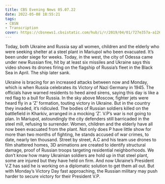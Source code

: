 ```yaml
---
title: CBS Evening News 05.07.22
date: 2022-05-08 18:55:21
tags:
- CBSN
- Transcription
cover: https://cbsnews1.cbsistatic.com/hub/i/r/2019/04/01/727e357a-a126-4138-a2c5-4d3222669d57/thumbnail/640x360/3ff2761028dc5c65cc4f07acd54bcd5c/cbsn2-logo-1920x1080.jpg
---
```

Today, both Ukraine and Russia say all women, children and the elderly who were seeking shelter at a steel plant in Mariupol who been evacuated. It’s been under siege for weeks. Today, in the west, the city of Odessa came under new Russian fire, hit by at least six missiles and Ukraine says this video shows its drones firing on the flagship of Russia’s fleet in the Black Sea in April. The ship later sank.

Ukraine is bracing for an increased attacks between now and Monday, which is when Russia celebrates its Victory of Nazi Germany in 1945. The officials have warned residents to heed aired sirens, saying this day is like a red flag to a bull for Russia. In the sky above Moscow, fighter jets were heard fly in a ‘Z’ formation, touting victory in Ukraine. But in the country they invaded, it’s ridiculed. The bodies of Russian soldiers killed on the battlefield in Kharkiv, arranged in a mocking ‘Z’. V.P’s war is not going to plan. In Mariupol, astoundingly the city defenders still barricaded in the steel mill, refusing to surrender. Women, children and the elderly have all now been evacuated from the plant. Not only does P have little show for more than two months of fighting, he stands accused of war crimes, to date, nearly ten thousand. Street by street, A.C and his team use drones to film shattered homes, 3D animations are created to identify structural damage, proof of Russian troops targeting residential neighborhoods. We don’t know how many Ukrainian soldiers are hold up in that steel plant, some are injured but they have held on firm. And now Ukraine’s President V.Z has said he is working on a diplomatic solution to get them all out. But with Monday’s Victory Day fast approaching, the Russian military may push harder to secure victory for their President V.P.
